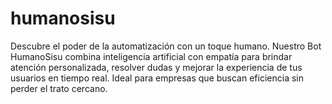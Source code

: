 # humanosisu
Descubre el poder de la automatización con un toque humano. Nuestro Bot HumanoSisu combina inteligencia artificial con empatía para brindar atención personalizada, resolver dudas y mejorar la experiencia de tus usuarios en tiempo real. Ideal para empresas que buscan eficiencia sin perder el trato cercano.
